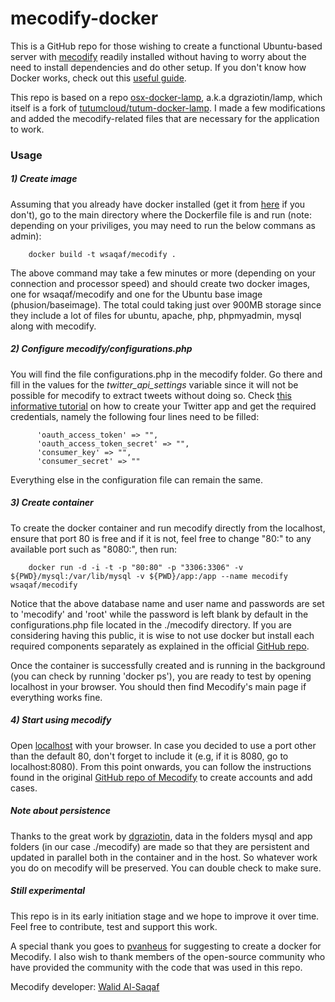 # mecodify-docker

This is a GitHub repo for those wishing to create a functional Ubuntu-based server with [mecodify](https://github.com/wsaqaf/mecodify) readily installed without having to worry about the need to install dependencies and do other setup. If you don't know how Docker works, check out this [useful guide](https://prakhar.me/docker-curriculum/).

This repo is based on a repo [osx-docker-lamp](https://github.com/dgraziotin/osx-docker-lamp), a.k.a dgraziotin/lamp, which itself is a fork of [tutumcloud/tutum-docker-lamp](https://github.com/tutumcloud/lamp). I made a few modifications and added the mecodify-related files that are necessary for the application to work. 

### Usage

##### 1) Create image

Assuming that you already have docker installed (get it from [here](https://docs.docker.com/engine/installation/) if you don't), go to the main directory where the Dockerfile file is and run (note: depending on your priviliges, you may need to run the below commans as admin):

        docker build -t wsaqaf/mecodify .

The above command may take a few minutes or more (depending on your connection and processor speed) and should create two docker images, one for wsaqaf/mecodify and one for the Ubuntu base image (phusion/baseimage). The total could taking just over 900MB storage since they include a lot of files for ubuntu, apache, php, phpmyadmin, mysql along with mecodify.

##### 2) Configure mecodify/configurations.php

You will find the file configurations.php in the mecodify folder. Go there and fill in the values for the *twitter_api_settings* variable since it will not be possible for mecodify to extract tweets without doing so. Check [this informative tutorial](http://docs.inboundnow.com/guide/create-twitter-application/) on how to create your Twitter app and get the required credentials, namely the following four lines need to be filled:

          'oauth_access_token' => "",
          'oauth_access_token_secret' => "",
          'consumer_key' => "",
          'consumer_secret' => ""
        
Everything else in the configuration file can remain the same.

##### 3) Create container

To create the docker container and run mecodify directly from the localhost, ensure that port 80 is free and if it is not, feel free to change "80:" to any available port such as "8080:", then run:

        docker run -d -i -t -p "80:80" -p "3306:3306" -v ${PWD}/mysql:/var/lib/mysql -v ${PWD}/app:/app --name mecodify wsaqaf/mecodify

Notice that the above database name and user name and passwords are set to 'mecodify' and 'root' while the password is left blank by default in the configurations.php file located in the ./mecodify directory. If you are considering having this public, it is wise to not use docker but install each required components separately as explained in the official [GitHub repo](https://github.com/wsaqaf/mecodify).

Once the container is successfully created and is running in the background (you can check by running 'docker ps'), you are ready to test by opening localhost in your browser. You should then find Mecodify's main page if everything works fine.

##### 4) Start using mecodify

Open [localhost](http://localhost) with your browser. In case you decided to use a port other than the default 80, don't forget to include it (e.g, if it is 8080, go to localhost:8080).
From this point onwards, you can follow the instructions found in the original [GitHub repo of Mecodify](https://github.com/wsaqaf/mecodify/blob/master/manual.md) to create accounts and add cases.

##### Note about persistence

Thanks to the great work by [dgraziotin](https://github.com/dgraziotin), data in the folders mysql and app folders (in our case ./mecodify) are made so that they are persistent and updated in parallel both in the container and in the host. So whatever work you do on mecodify will be preserved. You can double check to make sure.

##### Still experimental

This repo is in its early initiation stage and we hope to improve it over time. Feel free to contribute, test and support this work.

A special thank you goes to [pvanheus](https://github.com/pvanheus) for suggesting to create a docker for Mecodify. I also wish to thank members of the open-source community who have provided the community with the code that was used in this repo.

Mecodify developer: [Walid Al-Saqaf](https://github.com/wsaqaf)
